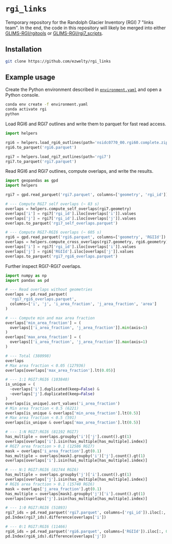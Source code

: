# `rgi_links`

Temporary repository for the Randolph Glacier Inventory (RGI) 7 "links team".
In the end, the code in this repository will likely be merged into either [GLIMS-RGI/rgitools](https://github.com/GLIMS-RGI/rgitools) or [GLIMS-RGI/rgi7_scripts](https://github.com/GLIMS-RGI/rgi7_scripts).

## Installation

```sh
git clone https://github.com/ezwelty/rgi_links
```

## Example usage

Create the Python environment described in [`environment.yaml`](/environment.yaml) and open a Python console.

```sh
conda env create -f environment.yaml
conda activate rgi
python
```

Load RGI6 and RGI7 outlines and write them to parquet for fast read access.

```py
import helpers

rgi6 = helpers.load_rgi6_outlines(path='nsidc0770_00.rgi60.complete.zip')
rgi6.to_parquet('rgi6.parquet')

rgi7 = helpers.load_rgi7_outlines(path='rgi7')
rgi7.to_parquet('rgi7.parquet')
```

Read RGI6 and RGI7 outlines, compute overlaps, and write the results.

```py
import geopandas as gpd
import helpers

rgi7 = gpd.read_parquet('rgi7.parquet', columns=['geometry', 'rgi_id'])

# --- Compute RGI7 self overlaps (~ 83 s)
overlaps = helpers.compute_self_overlaps(rgi7.geometry)
overlaps['i'] = rgi7['rgi_id'].iloc[overlaps['i']].values
overlaps['j'] = rgi7['rgi_id'].iloc[overlaps['j']].values
overlaps.to_parquet('rgi7_self_overlaps.parquet')

# --- Compute RGI7-RGI6 overlaps (~ 605 s)
rgi6 = gpd.read_parquet('rgi6.parquet', columns=['geometry', 'RGIId'])
overlaps = helpers.compute_cross_overlaps(rgi7.geometry, rgi6.geometry)
overlaps['i'] = rgi7['rgi_id'].iloc[overlaps['i']].values
overlaps['j'] = rgi6['RGIId'].iloc[overlaps['j']].values
overlaps.to_parquet('rgi7_rgi6_overlaps.parquet')
```

Further inspect RGI7-RGI7 overlaps.

```py
import numpy as np
import pandas as pd

# --- Read overlaps without geometries
overlaps = pd.read_parquet(
  'rgi7_rgi6_overlaps.parquet',
  columns=['i', 'j', 'i_area_fraction', 'j_area_fraction', 'area']
)

# --- Compute min and max area fraction
overlaps['min_area_fraction'] = (
  overlaps[['i_area_fraction', 'j_area_fraction']].min(axis=1)
)
overlaps['max_area_fraction'] = (
  overlaps[['i_area_fraction', 'j_area_fraction']].max(axis=1)
)

# --- Total (380998)
overlaps
# Max area fraction < 0.05 (127936)
overlaps[overlaps['max_area_fraction'].lt(0.05)]

# --- 1:1 RGI7:RGI6 (103840)
is_unique = (
  ~overlaps['i'].duplicated(keep=False) &
  ~overlaps['j'].duplicated(keep=False)
)
overlaps[is_unique].sort_values('i_area_fraction')
# Min area fraction < 0.5 (6221)
overlaps[is_unique & overlaps['min_area_fraction'].lt(0.5)]
# Max area fraction < 0.5 (591)
overlaps[is_unique & overlaps['max_area_fraction'].lt(0.5)]

# --- 1:N RGI7:RGI6 (81192 RGI7)
has_multiple = overlaps.groupby('i')['j'].count().gt(1)
overlaps[overlaps['i'].isin(has_multiple[has_multiple].index)]
# RGI7 area fraction > 0.1 (12586 RGI7)
mask = overlaps['i_area_fraction'].gt(0.1)
has_multiple = overlaps[mask].groupby('i')['j'].count().gt(1)
overlaps[overlaps['i'].isin(has_multiple[has_multiple].index)]

# --- N:1 RGI7:RGI6 (81744 RGI6)
has_multiple = overlaps.groupby('j')['i'].count().gt(1)
overlaps[overlaps['j'].isin(has_multiple[has_multiple].index)]
# RGI6 area fraction > 0.1 (15740 RGI6)
mask = overlaps['j_area_fraction'].gt(0.1)
has_multiple = overlaps[mask].groupby('j')['i'].count().gt(1)
overlaps[overlaps['j'].isin(has_multiple[has_multiple].index)]

# --- 1:0 RGI7:RGI6 (51893)
rgi7_ids = pd.read_parquet('rgi7.parquet', columns=['rgi_id']).iloc[:, 0]
pd.Index(rgi7_ids).difference(overlaps['i'])

# --- 0:1 RGI7:RGI6 (11466)
rgi6_ids = pd.read_parquet('rgi6.parquet', columns=['RGIId']).iloc[:, 0]
pd.Index(rgi6_ids).difference(overlaps['j'])
```
